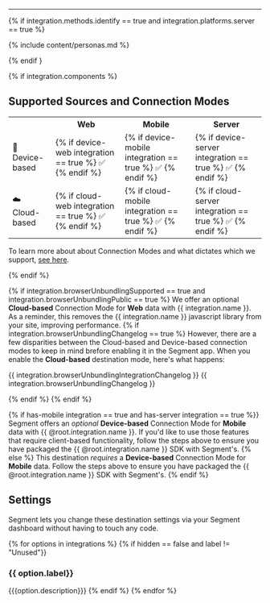 <hr/>

{% if integration.methods.identify == true and integration.platforms.server == true %}

{% include content/personas.md %}

{% endif }


{% if integration.components %}

## Supported Sources and Connection Modes

<table>
  <tr>
    <th></th>
    <th>Web</th>
    <th>Mobile</th>
    <th>Server</th>
  </tr>
  <tr>
    <td>📱 Device-based</td>
    <td>{% if device-web integration == true %} ✅ {% endif %}</td>
    <td>{% if device-mobile integration == true %} ✅ {% endif %}</td>
    <td>{% if device-server integration == true %} ✅ {% endif %}</td>
  </tr>
  <tr>
    <td>☁️  Cloud-based</td>
    <td>{% if cloud-web integration == true %} ✅ {% endif %}</td>
    <td>{% if cloud-mobile integration == true %} ✅ {% endif %}</td>
    <td>{% if cloud-server integration == true %} ✅ {% endif %}</td>
  </tr>
</table>

To learn more about about Connection Modes and what dictates which we support, [see here](https://segment.com/docs/integrations/#connection-modes).

{% endif %}

{% if integration.browserUnbundlingSupported == true and integration.browserUnbundlingPublic == true %}
We offer an optional **Cloud-based** Connection Mode for **Web** data with {{ integration.name }}. As a reminder, this removes the {{ integration.name }} javascript library from your site, improving performance.
{% if integration.browserUnbundlingChangelog == true %} However, there are a few disparities between the Cloud-based and Device-based connection modes to keep in mind brefore enabling it in the Segment app. When you enable the **Cloud-based** destination mode, here's what happens:

<!--{% comment% } I don't know if this even works anymore {% comment %}-->

{{ integration.browserUnbundlingIntegrationChangelog }}
{{ integration.browserUnbundlingChangelog }}

{% endif %}
{% endif %}

{% if has-mobile integration == true and has-server integration == true %}}
Segment offers an *optional* **Device-based** Connection Mode for **Mobile** data with {{ @root.integration.name }}. If you'd like to use those features that require client-based functionality, follow the steps above to ensure you have packaged the {{ @root.integration.name }} SDK with Segment's.
{% else %}
This destination *requires* a **Device-based** Connection Mode for **Mobile** data. Follow the steps above to ensure you have packaged the {{ @root.integration.name }} SDK with Segment's.
{% endif %}

## Settings

Segment lets you change these destination settings via your Segment dashboard without having to touch any code.

<!-- I'm not sure how to handle the `each` here  -->
{% for options in integrations %}
{% if hidden == false and label != "Unused"}}
### {{ option.label}}
{{{option.description}}}
{% endif %}
{% endfor %}
